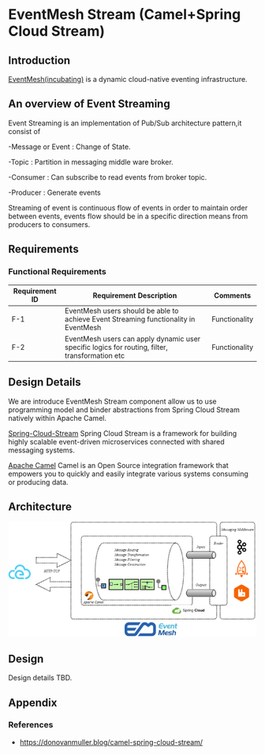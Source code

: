 # EventMesh Stream (Camel+Spring Cloud Stream)

## Introduction

[EventMesh(incubating)](https://github.com/apache/incubator-eventmesh) is a dynamic
cloud-native eventing infrastructure.

## An overview of Event Streaming
 
Event Streaming is an implementation of Pub/Sub architecture pattern,it consist of  

-Message or Event : Change of State.

-Topic : Partition in messaging middle ware broker.

-Consumer : Can subscribe to read events from broker topic.

-Producer : Generate events

Streaming of event is continuous flow of events in order to maintain order between events, events flow should be in a specific direction means from producers to consumers.

## Requirements

### Functional Requirements

| Requirement ID | Requirement Description | Comments |
| -------------- | ----------------------- | -------- |
| F-1            | EventMesh users should be able to achieve Event Streaming functionality in EventMesh | Functionality |
| F-2            | EventMesh users can apply dynamic user specific logics for routing, filter, transformation etc | Functionality |

## Design Details

We are introduce EventMesh Stream component allow us to use programming model and binder abstractions
from Spring Cloud Stream natively within Apache Camel.

[Spring-Cloud-Stream](https://spring.io/projects/spring-cloud-stream) Spring Cloud Stream is a framework for building 
highly scalable event-driven microservices connected with shared messaging systems.

[Apache Camel](https://camel.apache.org/) Camel is an Open Source integration framework that empowers you to quickly 
and easily integrate various systems consuming or producing data.

## Architecture
![eventmesh-stream-arch](../../images/eventmesh-stream-arch.png?raw=true)

## Design

Design details TBD.

## Appendix

### References
- https://donovanmuller.blog/camel-spring-cloud-stream/
